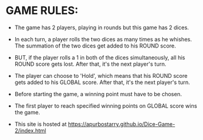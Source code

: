 # GAME RULES:

- The game has 2 players, playing in rounds but this game has 2 dices.

- In each turn, a player rolls the two dices as many times as he whishes. The summation of the two dices get added to his ROUND score.

- BUT, if the player rolls a 1 in both of the dices simultaneously, all his ROUND score gets lost. After that, it's the next player's turn.

- The player can choose to 'Hold', which means that his ROUND score gets added to his GLOBAL score. After that, it's the next player's turn.

- Before starting the game, a winning point must have to be chosen.

- The first player to reach specified winning points on GLOBAL score wins the game.
- This site is hosted at https://apurbostarry.github.io/Dice-Game-2/index.html
